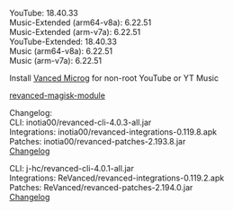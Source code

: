 YouTube: 18.40.33  
Music-Extended (arm64-v8a): 6.22.51  
Music-Extended (arm-v7a): 6.22.51  
YouTube-Extended: 18.40.33  
Music (arm64-v8a): 6.22.51  
Music (arm-v7a): 6.22.51  

Install [Vanced Microg](https://github.com/TeamVanced/VancedMicroG/releases) for non-root YouTube or YT Music  

[revanced-magisk-module](https://github.com/j-hc/revanced-magisk-module)  

Changelog:  
CLI: inotia00/revanced-cli-4.0.3-all.jar  
Integrations: inotia00/revanced-integrations-0.119.8.apk  
Patches: inotia00/revanced-patches-2.193.8.jar  
[Changelog](https://github.com/inotia00/revanced-patches/releases/tag/v2.193.8)

CLI: j-hc/revanced-cli-4.0.1-all.jar  
Integrations: ReVanced/revanced-integrations-0.119.2.apk  
Patches: ReVanced/revanced-patches-2.194.0.jar  
[Changelog](https://github.com/ReVanced/revanced-patches/releases/tag/v2.194.0)  
